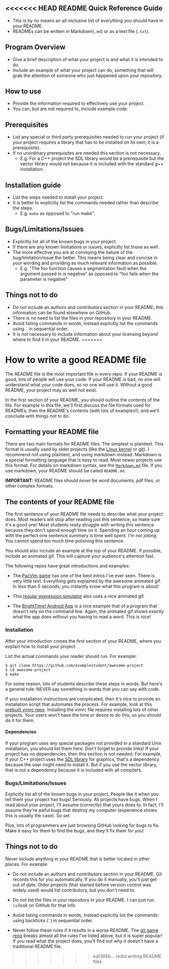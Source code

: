 <<<<<<< HEAD
README Quick Reference Guide
---
* This is by no means an all-inclusive list of everything you should have in your README.
* READMEs can be written in Markdown(```.md```) or as a text file (```.txt```).

Program Overview
---
* Give a brief description of what your project is and what it is intended to do.
* Include an example of what your project can do, something that will grab the attention of someone who just happened upon your repository.

How to use
---
* Provide the information required to effectively use your project.
* You can, but are not required to, include example code.

Prerequisites
---
* List any special or third party prerequisites needed to run your project (if your project requires a library that has to be installed on its own, it is a prerequisite).
* If no unordinary prerequisites are needed this section is not necessary.
  * E.g. For a C++ project the SDL library would be a prerequisite but the vector library would not because it is included with the standard g++ installation.

Installation guide
---
* List the steps needed to install your project.
* It is better to explicitly list the commands needed rather than describe the steps. 
  * E.g. ```make``` as opposed to "run make".

Bugs/Limitations/Issues
---
* Explicitly list all of the known bugs in your project.
* If there are any known limitations or issues, explicitly list those as well.
* The more effective you are at conveying the nature of the bug/limitation/issue the better. This means being clear and concise in your wording and providing as much relevant information as possible.
  * E.g. "The foo function causes a segmentation fault when the argument passed in is negative" as opposed to "foo fails when the parameter is negative"

Things **not** to do
---
* Do not include an authors and contributors section in your README, this information can be found elsewhere on GitHub.
* There is no need to list the files in your repository in your README.
* Avoid listing commands in words, instead explicitly list the commands using ``` ` ``` in sequential order.
* It is not necessary to include information about your licensing beyond where to find it in your README.
=======
# How to write a good README file

The README file is the most important file in every repo.
If your README is good, lots of people will use your code.
If your README is bad, no one will understand what your code does, so no one will use it.
Without a good README, your project may as well not exist.

In the first section of your README, you should outline the contents of the file.
For example in this file, we'll first discuss the file formats used for READMEs;
then the README's contents (with lots of examples!);
and we'll conclude with things *not* to do.

## Formatting your README file

There are two main formats for README files.
The simplest is plaintext.
This format is usually used by older projects (like the [Linux kernel](https://github.com/torvalds/linux/blob/master/README) or [git](https://duckduckgo.com/l/?kh=-1&uddg=https%3A%2F%2Fgithub.com%2Fgit%2Fgit)).
I recommend not using plaintext, and using markdown instead.
Markdown is a special formatting language that is easy to read.
Most newer projects use this format.
For details on markdown syntax, see the [`Markdown.md`](https://github.com/mikeizbicki/ucr-cs100/blob/2015spring/textbook/bestpractices/WritingREADMEs/Markdown.md) file.
If you use markdown, your README should be called `README.md`.

**IMPORTANT:**
README files should *never* be word documents, pdf files, or other complex formats.

## The contents of your README file

The first sentence of your README file needs to describe what your project does.
Most readers will stop after reading just this sentence, so make sure it's a good one!
Most students really struggle with writing this sentence because they don't spend enough time on it.
Spending an *hour* coming up with the perfect one sentence summary is time well spent.
I'm not joking.
You cannot spend too much time polishing this sentence.

You should also include an example at the top of your README.
If possible, include an animated gif.
This will capture your audience's attention fast.

The following repos have great introductions and examples:

* The [PacVim game](https://github.com/jmoon018/PacVim#pacvim) has one of the best intros I've ever seen.
There is very little text.
Everything gets explained by the awesome animated gif.
In less than 5 seconds, you instantly know what this program is about!

* This [regular expression simulator](https://github.com/Liniarc/regexProgram#practice-regular-expressions) also uses a nice animated gif.

* The [BrightTime! Android App](https://github.com/Team-Unguided/BrightTime#brighttime) is a nice example that of a program that doesn't rely on the command line.
Again, the animated gif shows *exactly* what the app does without you having to read a word.
This is nice!


### Installation

After your introduction comes the first section of your README, where you explain how to install your project.

List the actual commands your reader should run.
For example:
```
$ git clone https://github.com/examplestudent/awesome-project
$ cd awesome-project
$ make
```
For some reason, lots of students describe these steps in words.
But here's a general rule:
NEVER say something in words that you can say with code.

If your installation instructions are complicated, then it's nice to provide an installation script that automates the process.
For example, look at this [prebuilt vimrc repo](https://github.com/Anthony1234567/Vimrc1234567#vimrc1234567).
Installing the vimrc file requires installing lots of other projects.
Your users won't have the time or desire to do this, so you should do it for them.

#### Dependencies
If your program uses any special packages not provided in a standard Unix installation, you should list them here.
Don't forget to provide links!
If your project has no dependencies, then this section is not needed.
For example, if your C++ project uses the [SDL library](http://libsdl.org/) for graphics, that's a dependency because the user might need to install it.
But if you use the vector library, that is not a dependency because it is included with all compilers.

### Bugs/Limitations/Issues

Explicitly list all of the known bugs in your project.
People like it when you tell them your project has bugs!
Seriously.
All projects have bugs.
When I read about your project, I'll assume (correctly) that yours does to.
In fact, I'll assume they're awful bugs that destroy my computer (experience shows this is usually the case).
So set

Plus, lots of programmers are just browsing GitHub looking for bugs to fix.
Make it easy for them to find the bugs, and they'll fix them for you!

## Things **not** to do

Never include anything in your README that is better located in other places.
For example:

* Do not include an authors and contributors section in your README.
Git records this for you automatically.
If you do it manually, you'll just get out of date.
Older projects (that started before version control was widely used) would list contributors, but you don't need to.

* Do not list the files in your repository in your README.
I can just run `ls`/look on GitHub for that info.

* Avoid listing commands in words, instead explicitly list the commands using backticks (``` ` ```) in sequential order.

* Never follow these rules if it results in a worse README.
The [git game repo](https://github.com/hgarc014/git-game) breaks almost all the rules I've listed above, but it is super popular!
If you read what the project does, you'll find out why it doesn't have a traditional README file.

>>>>>>> eaf388b... redid writing README files
